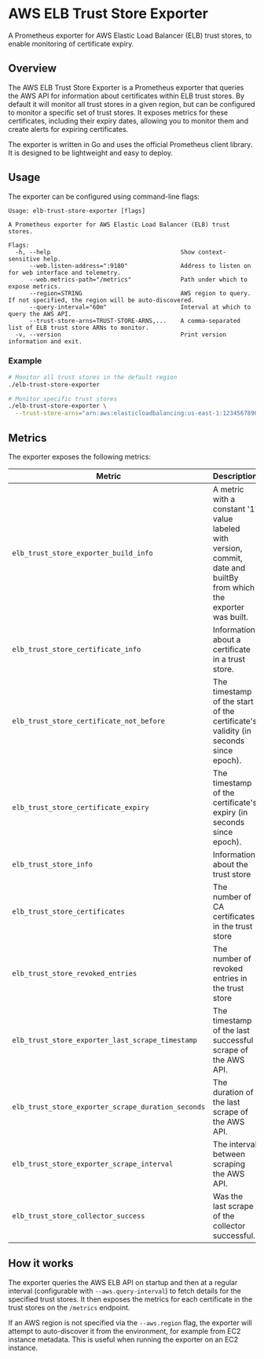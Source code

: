 # AWS ELB Trust Store Exporter

A Prometheus exporter for AWS Elastic Load Balancer (ELB) trust stores, to enable monitoring of certificate expiry.

## Overview

The AWS ELB Trust Store Exporter is a Prometheus exporter that queries the AWS API for information about certificates within ELB trust stores. By default it will monitor all trust stores in a given region, but can be configured to monitor a specific set of trust stores. It exposes metrics for these certificates, including their expiry dates, allowing you to monitor them and create alerts for expiring certificates.

The exporter is written in Go and uses the official Prometheus client library. It is designed to be lightweight and easy to deploy.

## Usage

The exporter can be configured using command-line flags:

```
Usage: elb-trust-store-exporter [flags]

A Prometheus exporter for AWS Elastic Load Balancer (ELB) trust stores.

Flags:
  -h, --help                                     Show context-sensitive help.
      --web.listen-address=":9180"               Address to listen on for web interface and telemetry.
      --web.metrics-path="/metrics"              Path under which to expose metrics.
      --region=STRING                            AWS region to query. If not specified, the region will be auto-discovered.
      --query-interval="60m"                     Interval at which to query the AWS API.
      --trust-store-arns=TRUST-STORE-ARNS,...    A comma-separated list of ELB trust store ARNs to monitor.
  -v, --version                                  Print version information and exit.
```

### Example

```bash
# Monitor all trust stores in the default region
./elb-trust-store-exporter

# Monitor specific trust stores
./elb-trust-store-exporter \
  --trust-store-arns="arn:aws:elasticloadbalancing:us-east-1:123456789012:truststore/my-trust-store/1234567890abcdef,arn:aws:elasticloadbalancing:us-east-1:123456789012:truststore/another-trust-store/fedcba9876543210"
```

## Metrics

The exporter exposes the following metrics:

| Metric                                     | Description                                                                      | Labels                                                                                                                              |
| ------------------------------------------ | -------------------------------------------------------------------------------- | ----------------------------------------------------------------------------------------------------------------------------------- |
| `elb_trust_store_exporter_build_info` | A metric with a constant '1' value labeled with version, commit, date and builtBy from which the exporter was built. | `version`, `commit`, `date`, `builtBy` |
| `elb_trust_store_certificate_info` | Information about a certificate in a trust store. | `trust_store_arn`, `serial_number`, `issuer`, `subject`, `signature_algo`, `key_length` |
| `elb_trust_store_certificate_not_before` | The timestamp of the start of the certificate's validity (in seconds since epoch). | `trust_store_arn`, `serial_number`, `subject` |
| `elb_trust_store_certificate_expiry` | The timestamp of the certificate's expiry (in seconds since epoch). | `trust_store_arn`, `serial_number`, `subject` |
| `elb_trust_store_info` | Information about the trust store | `trust_store_arn`, `name`, `region` |
| `elb_trust_store_certificates` | The number of CA certificates in the trust store | `trust_store_arn` |
| `elb_trust_store_revoked_entries` | The number of revoked entries in the trust store | `trust_store_arn` |
| `elb_trust_store_exporter_last_scrape_timestamp` | The timestamp of the last successful scrape of the AWS API. | |
| `elb_trust_store_exporter_scrape_duration_seconds` | The duration of the last scrape of the AWS API. | |
| `elb_trust_store_exporter_scrape_interval` | The interval between scraping the AWS API. | |
| `elb_trust_store_collector_success` | Was the last scrape of the collector successful. | |

## How it works

The exporter queries the AWS ELB API on startup and then at a regular interval (configurable with `--aws.query-interval`) to fetch details for the specified trust stores. It then exposes the metrics for each certificate in the trust stores on the `/metrics` endpoint.

If an AWS region is not specified via the `--aws.region` flag, the exporter will attempt to auto-discover it from the environment, for example from EC2 instance metadata. This is useful when running the exporter on an EC2 instance.
